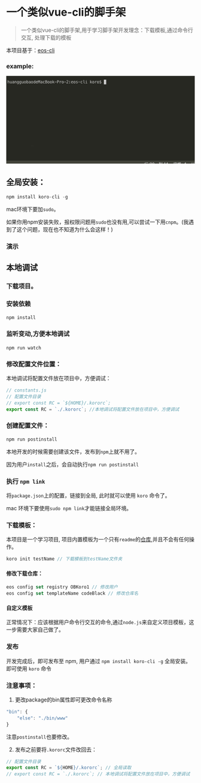 # 一个类似vue-cli的脚手架
> 一个类似vue-cli的脚手架,用于学习脚手架开发理念：下载模板,通过命令行交互, 处理下载的模板

本项目基于：[eos-cli](https://github.com/YvetteLau/Blog/tree/master/eos-cli)

### example:

![](./example.gif)

## 全局安装：

```js
npm install koro-cli -g
```

mac环境下要加`sudo`。

如果你用npm安装失败，报权限问题用`sudo`也没有用,可以尝试一下用`cnpm`。(我遇到了这个问题，现在也不知道为什么会这样！)

### 演示


## 本地调试

### 下载项目。

### 安装依赖

`npm install`

### 监听变动,方便本地调试

`npm run watch`

### 修改配置文件位置：

本地调试将配置文件放在项目中，方便调试：

```js
// constants.js
// 配置文件目录
// export const RC = `${HOME}/.kororc`;
export const RC = `./.kororc`; //本地调试将配置文件放在项目中，方便调试
```

### 创建配置文件：

```js
npm run postinstall
```

本地开发的时候需要创建该文件，发布到`npm`上就不用了。

因为用户`install`之后，会自动执行`npm run postinstall`

### 执行 `npm link`

将`package.json`上的配置，链接到全局, 此时就可以使用 `koro` 命令了。

mac 环境下要使用`sudo npm link`才能链接全局环境。

### 下载模板：

本项目是一个学习项目, 项目内置模板为一个只有`readme`的[仓库](https://github.com/OBKoro1/Brush_algorithm),并且不会有任何操作。

```js
koro init testName // 下载模板到testName文件夹
```

#### 修改下载仓库：

```js
eos config set registry OBKoro1 // 修改用户
eos config set templateName codeBlack // 修改仓库名
```

#### 自定义模板

正常情况下：应该根据用户命令行交互的命令,通过`node.js`来自定义项目模板，这一步需要大家自己做了。

### 发布

开发完成后，即可发布至 npm, 用户通过 `npm install koro-cli -g` 全局安装。 即可使用 `koro` 命令

### 注意事项： 

1. 更改package的bin属性即可更改命令名称

```js
"bin": {
    "else": "./bin/www"
}
```

注意`postinstall`也要修改。

2. 发布之前要将`.kororc`文件改回去：

```js
// 配置文件目录
export const RC = `${HOME}/.kororc`; // 全局读取
// export const RC = `./.kororc`; // 本地调试将配置文件放在项目中，方便调试
```


